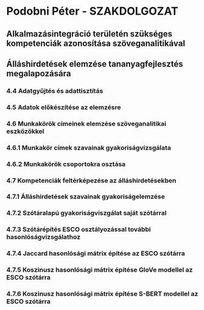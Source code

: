 # Podobni Péter - SZAKDOLGOZAT
## Alkalmazásintegráció területén szükséges kompetenciák azonosítása szöveganalitikával
## Álláshirdetések elemzése tananyagfejlesztés megalapozására

### 4.4 Adatgyűjtés és adattisztítás

### 4.5 Adatok előkészítése az elemzésre

### 4.6 Munkakörök címeinek elemzése szöveganalitikai eszközökkel

### 4.6.1 Munkakör címek szavainak gyakoriságvizsgálata

### 4.6.2 Munkakörök csoportokra osztása

### 4.7 Kompetenciák feltérképezése az álláshirdetésekben

### 4.7.1 Álláshirdetések szavainak gyakoriságelemzése

### 4.7.2 Szótáralapú gyakoriságviszgálat saját szótárral

### 4.7.3 Szótárépítés ESCO osztályozással további hasonlóságvizsgálathoz

### 4.7.4 Jaccard hasonlósági mátrix építése az ESCO szótárra

### 4.7.5 Koszinusz hasonlósági mátrix építése GloVe modellel az ESCO szótárra

### 4.7.6 Koszinusz hasonlósági mátrix építése S-BERT modellel az ESCO szótárra

